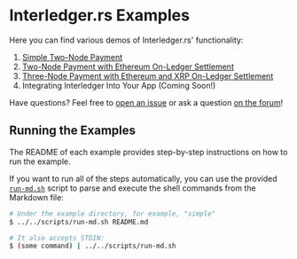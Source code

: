 # Interledger.rs Examples

Here you can find various demos of Interledger.rs' functionality:

1. [Simple Two-Node Payment](./simple/README.md)
1. [Two-Node Payment with Ethereum On-Ledger Settlement](./eth-settlement/README.md)
1. [Three-Node Payment with Ethereum and XRP On-Ledger Settlement](./eth_xrp_three_nodes_/README.md)
1. Integrating Interledger Into Your App (Coming Soon!)

Have questions? Feel free to [open an issue](https://github.com/emschwartz/interledger-rs/issues/new) or ask a question [on the forum](https://forum.interledger.org/)!

## Running the Examples
The README of each example provides step-by-step instructions on how to run the example.

If you want to run all of the steps automatically, you can use the provided [`run-md.sh`](../scripts/run-md.sh) script to parse and execute the shell commands from the Markdown file:

```bash
# Under the example directory, for example, "simple"
$ ../../scripts/run-md.sh README.md

# It also accepts STDIN:
$ (some command) | ../../scripts/run-md.sh
```
